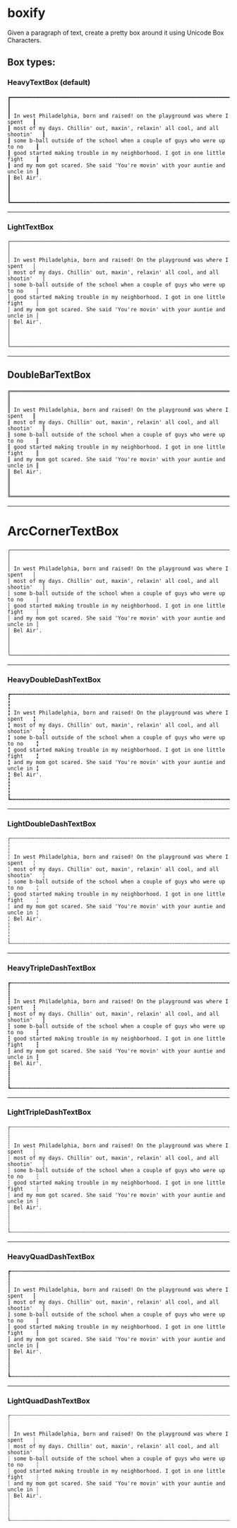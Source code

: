 # boxify
Given a paragraph of text, create a pretty box around it using Unicode Box Characters.


## Box types:

### HeavyTextBox (default)

    ┏━━━━━━━━━━━━━━━━━━━━━━━━━━━━━━━━━━━━━━━━━━━━━━━━━━━━━━━━━━━━━━━━━━━━━━━━━━━━━━┓
    ┃                                                                              ┃
    ┃ In west Philadelphia, born and raised! on the playground was where I spent   ┃
    ┃ most of my days. Chillin' out, maxin', relaxin' all cool, and all shootin'   ┃
    ┃ some b-ball outside of the school when a couple of guys who were up to no    ┃
    ┃ good started making trouble in my neighborhood. I got in one little fight    ┃
    ┃ and my mom got scared. She said 'You're movin' with your auntie and uncle in ┃
    ┃ Bel Air'.                                                                    ┃
    ┃                                                                              ┃
    ┗━━━━━━━━━━━━━━━━━━━━━━━━━━━━━━━━━━━━━━━━━━━━━━━━━━━━━━━━━━━━━━━━━━━━━━━━━━━━━━┛

---

### LightTextBox

    ┌──────────────────────────────────────────────────────────────────────────────┐
    │                                                                              │
    │ In west Philadelphia, born and raised! On the playground was where I spent   │
    │ most of my days. Chillin' out, maxin', relaxin' all cool, and all shootin'   │
    │ some b-ball outside of the school when a couple of guys who were up to no    │
    │ good started making trouble in my neighborhood. I got in one little fight    │
    │ and my mom got scared. She said 'You're movin' with your auntie and uncle in │
    │ Bel Air'.                                                                    │
    │                                                                              │
    └──────────────────────────────────────────────────────────────────────────────┘

---

## DoubleBarTextBox

    ╔══════════════════════════════════════════════════════════════════════════════╗
    ║                                                                              ║
    ║ In west Philadelphia, born and raised! On the playground was where I spent   ║
    ║ most of my days. Chillin' out, maxin', relaxin' all cool, and all shootin'   ║
    ║ some b-ball outside of the school when a couple of guys who were up to no    ║
    ║ good started making trouble in my neighborhood. I got in one little fight    ║
    ║ and my mom got scared. She said 'You're movin' with your auntie and uncle in ║
    ║ Bel Air'.                                                                    ║
    ║                                                                              ║
    ╚══════════════════════════════════════════════════════════════════════════════╝

---

# ArcCornerTextBox

    ╭──────────────────────────────────────────────────────────────────────────────╮
    │                                                                              │
    │ In west Philadelphia, born and raised! On the playground was where I spent   │
    │ most of my days. Chillin' out, maxin', relaxin' all cool, and all shootin'   │
    │ some b-ball outside of the school when a couple of guys who were up to no    │
    │ good started making trouble in my neighborhood. I got in one little fight    │
    │ and my mom got scared. She said 'You're movin' with your auntie and uncle in │
    │ Bel Air'.                                                                    │
    │                                                                              │
    ╰──────────────────────────────────────────────────────────────────────────────╯

---


### HeavyDoubleDashTextBox

    ┏╍╍╍╍╍╍╍╍╍╍╍╍╍╍╍╍╍╍╍╍╍╍╍╍╍╍╍╍╍╍╍╍╍╍╍╍╍╍╍╍╍╍╍╍╍╍╍╍╍╍╍╍╍╍╍╍╍╍╍╍╍╍╍╍╍╍╍╍╍╍╍╍╍╍╍╍╍╍┓
    ╏                                                                              ╏
    ╏ In west Philadelphia, born and raised! On the playground was where I spent   ╏
    ╏ most of my days. Chillin' out, maxin', relaxin' all cool, and all shootin'   ╏
    ╏ some b-ball outside of the school when a couple of guys who were up to no    ╏
    ╏ good started making trouble in my neighborhood. I got in one little fight    ╏
    ╏ and my mom got scared. She said 'You're movin' with your auntie and uncle in ╏
    ╏ Bel Air'.                                                                    ╏
    ╏                                                                              ╏
    ┗╍╍╍╍╍╍╍╍╍╍╍╍╍╍╍╍╍╍╍╍╍╍╍╍╍╍╍╍╍╍╍╍╍╍╍╍╍╍╍╍╍╍╍╍╍╍╍╍╍╍╍╍╍╍╍╍╍╍╍╍╍╍╍╍╍╍╍╍╍╍╍╍╍╍╍╍╍╍┛

---

### LightDoubleDashTextBox

    ┌╌╌╌╌╌╌╌╌╌╌╌╌╌╌╌╌╌╌╌╌╌╌╌╌╌╌╌╌╌╌╌╌╌╌╌╌╌╌╌╌╌╌╌╌╌╌╌╌╌╌╌╌╌╌╌╌╌╌╌╌╌╌╌╌╌╌╌╌╌╌╌╌╌╌╌╌╌╌┐
    ╎                                                                              ╎
    ╎ In west Philadelphia, born and raised! On the playground was where I spent   ╎
    ╎ most of my days. Chillin' out, maxin', relaxin' all cool, and all shootin'   ╎
    ╎ some b-ball outside of the school when a couple of guys who were up to no    ╎
    ╎ good started making trouble in my neighborhood. I got in one little fight    ╎
    ╎ and my mom got scared. She said 'You're movin' with your auntie and uncle in ╎
    ╎ Bel Air'.                                                                    ╎
    ╎                                                                              ╎
    └╌╌╌╌╌╌╌╌╌╌╌╌╌╌╌╌╌╌╌╌╌╌╌╌╌╌╌╌╌╌╌╌╌╌╌╌╌╌╌╌╌╌╌╌╌╌╌╌╌╌╌╌╌╌╌╌╌╌╌╌╌╌╌╌╌╌╌╌╌╌╌╌╌╌╌╌╌╌┘

---

### HeavyTripleDashTextBox

    ┏┅┅┅┅┅┅┅┅┅┅┅┅┅┅┅┅┅┅┅┅┅┅┅┅┅┅┅┅┅┅┅┅┅┅┅┅┅┅┅┅┅┅┅┅┅┅┅┅┅┅┅┅┅┅┅┅┅┅┅┅┅┅┅┅┅┅┅┅┅┅┅┅┅┅┅┅┅┅┓
    ┇                                                                              ┇
    ┇ In west Philadelphia, born and raised! On the playground was where I spent   ┇
    ┇ most of my days. Chillin' out, maxin', relaxin' all cool, and all shootin'   ┇
    ┇ some b-ball outside of the school when a couple of guys who were up to no    ┇
    ┇ good started making trouble in my neighborhood. I got in one little fight    ┇
    ┇ and my mom got scared. She said 'You're movin' with your auntie and uncle in ┇
    ┇ Bel Air'.                                                                    ┇
    ┇                                                                              ┇
    ┗┅┅┅┅┅┅┅┅┅┅┅┅┅┅┅┅┅┅┅┅┅┅┅┅┅┅┅┅┅┅┅┅┅┅┅┅┅┅┅┅┅┅┅┅┅┅┅┅┅┅┅┅┅┅┅┅┅┅┅┅┅┅┅┅┅┅┅┅┅┅┅┅┅┅┅┅┅┅┛

---

### LightTripleDashTextBox

    ┌┄┄┄┄┄┄┄┄┄┄┄┄┄┄┄┄┄┄┄┄┄┄┄┄┄┄┄┄┄┄┄┄┄┄┄┄┄┄┄┄┄┄┄┄┄┄┄┄┄┄┄┄┄┄┄┄┄┄┄┄┄┄┄┄┄┄┄┄┄┄┄┄┄┄┄┄┄┄┐
    ┆                                                                              ┆
    ┆ In west Philadelphia, born and raised! On the playground was where I spent   ┆
    ┆ most of my days. Chillin' out, maxin', relaxin' all cool, and all shootin'   ┆
    ┆ some b-ball outside of the school when a couple of guys who were up to no    ┆
    ┆ good started making trouble in my neighborhood. I got in one little fight    ┆
    ┆ and my mom got scared. She said 'You're movin' with your auntie and uncle in ┆
    ┆ Bel Air'.                                                                    ┆
    ┆                                                                              ┆
    └┄┄┄┄┄┄┄┄┄┄┄┄┄┄┄┄┄┄┄┄┄┄┄┄┄┄┄┄┄┄┄┄┄┄┄┄┄┄┄┄┄┄┄┄┄┄┄┄┄┄┄┄┄┄┄┄┄┄┄┄┄┄┄┄┄┄┄┄┄┄┄┄┄┄┄┄┄┄┘

---

### HeavyQuadDashTextBox

    ┏┉┉┉┉┉┉┉┉┉┉┉┉┉┉┉┉┉┉┉┉┉┉┉┉┉┉┉┉┉┉┉┉┉┉┉┉┉┉┉┉┉┉┉┉┉┉┉┉┉┉┉┉┉┉┉┉┉┉┉┉┉┉┉┉┉┉┉┉┉┉┉┉┉┉┉┉┉┉┓
    ┋                                                                              ┋
    ┋ In west Philadelphia, born and raised! On the playground was where I spent   ┋
    ┋ most of my days. Chillin' out, maxin', relaxin' all cool, and all shootin'   ┋
    ┋ some b-ball outside of the school when a couple of guys who were up to no    ┋
    ┋ good started making trouble in my neighborhood. I got in one little fight    ┋
    ┋ and my mom got scared. She said 'You're movin' with your auntie and uncle in ┋
    ┋ Bel Air'.                                                                    ┋
    ┋                                                                              ┋
    ┗┉┉┉┉┉┉┉┉┉┉┉┉┉┉┉┉┉┉┉┉┉┉┉┉┉┉┉┉┉┉┉┉┉┉┉┉┉┉┉┉┉┉┉┉┉┉┉┉┉┉┉┉┉┉┉┉┉┉┉┉┉┉┉┉┉┉┉┉┉┉┉┉┉┉┉┉┉┉┛

---

### LightQuadDashTextBox

    ┌┈┈┈┈┈┈┈┈┈┈┈┈┈┈┈┈┈┈┈┈┈┈┈┈┈┈┈┈┈┈┈┈┈┈┈┈┈┈┈┈┈┈┈┈┈┈┈┈┈┈┈┈┈┈┈┈┈┈┈┈┈┈┈┈┈┈┈┈┈┈┈┈┈┈┈┈┈┈┐
    ┊                                                                              ┊
    ┊ In west Philadelphia, born and raised! On the playground was where I spent   ┊
    ┊ most of my days. Chillin' out, maxin', relaxin' all cool, and all shootin'   ┊
    ┊ some b-ball outside of the school when a couple of guys who were up to no    ┊
    ┊ good started making trouble in my neighborhood. I got in one little fight    ┊
    ┊ and my mom got scared. She said 'You're movin' with your auntie and uncle in ┊
    ┊ Bel Air'.                                                                    ┊
    ┊                                                                              ┊
    └┈┈┈┈┈┈┈┈┈┈┈┈┈┈┈┈┈┈┈┈┈┈┈┈┈┈┈┈┈┈┈┈┈┈┈┈┈┈┈┈┈┈┈┈┈┈┈┈┈┈┈┈┈┈┈┈┈┈┈┈┈┈┈┈┈┈┈┈┈┈┈┈┈┈┈┈┈┈┘